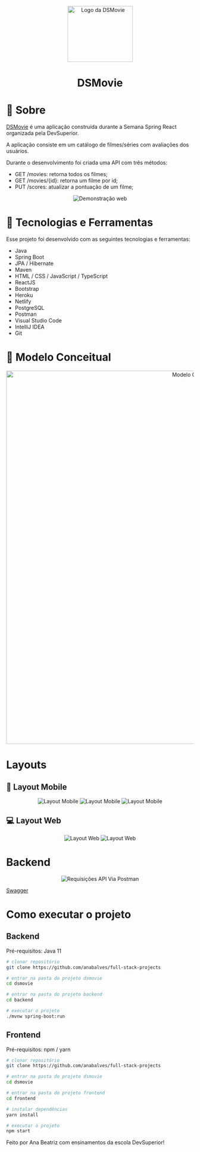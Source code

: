 <p align="center">
  <a href="https://dsmovie-anabalves.netlify.app/">
    <img src="./.github/logo.svg" height="150" width="175" alt="Logo da DSMovie"/>
  </a>
</p>

<h1 align="center">DSMovie</h1>

# 📖 Sobre

[DSMovie](https://dsmovie-anabalves.netlify.app/) é uma aplicação construída durante a Semana Spring React organizada pela DevSuperior.

A aplicação consiste em um catálogo de filmes/séries com avaliações dos usuários.

Durante o desenvolvimento foi criada uma API com três métodos:

- GET ​/movies: retorna todos os filmes;
- GET /movies/{id}: retorna um filme por id;
- PUT ​/scores: atualizar a pontuação de um filme;


<p align="center">
  <img alt="Demonstração web" src="./.github/web.gif">
</p>

# 🚀 Tecnologias e Ferramentas

Esse projeto foi desenvolvido com as seguintes tecnologias e ferramentas:

- Java
- Spring Boot
- JPA / Hibernate
- Maven
- HTML / CSS / JavaScript / TypeScript
- ReactJS
- Bootstrap
- Heroku
- Netlify
- PostgreSQL
- Postman
- Visual Studio Code
- IntelliJ IDEA
- Git

# 🎲 Modelo Conceitual

<p align="center">
  <img alt="Modelo Conceitual" src="./.github/mc.png" width="1000px">
</p>

# Layouts

## 📱 Layout Mobile

<p align="center">
  <img alt="Layout Mobile" src="./.github/layout-mobile-1.png">
  <img alt="Layout Mobile" src="./.github/layout-mobile-2.png">
  <img alt="Layout Mobile" src="./.github/layout-mobile-3.png">
</p>

## 💻 Layout Web

<p align="center">
  <img alt="Layout Web" src="./.github/layout-web-1.png">
  <img alt="Layout Web" src="./.github/layout-web-2.png">
</p>

# Backend

<p align="center">
  <img alt="Requisições API Via Postman" src="./.github/postman.gif">
</p>

[Swagger](https://dsmovie-anabalves.herokuapp.com/swagger-ui/)

# Como executar o projeto

## Backend
Pré-requisitos: Java 11

```bash
# clonar repositório
git clone https://github.com/anabalves/full-stack-projects

# entrar na pasta do projeto dsmovie
cd dsmovie

# entrar na pasta do projeto backend
cd backend

# executar o projeto
./mvnw spring-boot:run
```

## Frontend
Pré-requisitos: npm / yarn

```bash
# clonar repositório
git clone https://github.com/anabalves/full-stack-projects

# entrar na pasta do projeto dsmovie
cd dsmovie

# entrar na pasta do projeto frontend
cd frontend

# instalar dependências
yarn install

# executar o projeto
npm start
```

Feito por Ana Beatriz com ensinamentos da escola DevSuperior!